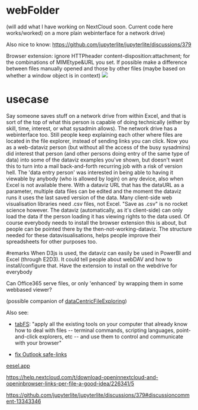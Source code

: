 # webFolder

(will add what I have working on NextCloud soon. Current code here works/worked) on a more plain webinterface for a network drive)

Also nice to know: https://github.com/jupyterlite/jupyterlite/discussions/379

Browser extension: ignore HTTPheader content-disposition:attachment; for the combinations of MIMEtype&URL you set.
If possible make a difference between files manually opened and those by other files (maybe based on whether a window object is in context)
<img src="https://repository-images.githubusercontent.com/55097020/c7cb4300-724c-11eb-9fe0-ac3ba7bb375f">
# usecase

Say someone saves stuff on a network drive from within Excel, and that is sort of the top of what this person is capable of doing technically (either by skill, time, interest, or what sysadmin allows).
The network drive has a webinterface too. Still people keep explaining each other where files are located in the file explorer, instead of sending links you can click.
Now you as a web-dataviz person (but without all the access of the busy sysadmins) did interest that person (and other persons doing entry of the same type of data) into some of the dataviz examples you've shown, but doesn't want this to turn into a mail back-and-forth recurring job with a risk of version hell. The 'data entry person' was interested in being able to having it viewable by anybody (who is allowed by login) on any device, also when Excel is not available there.
With a dataviz URL that has the dataURL as a parameter, multiple data files can be edited and the moment the dataviz runs it uses the last saved version of the data.
Many client-side web visualisation libraries need .csv files, not Excel. "Save as .csv" is no rocket science however.
The dataviz (automatically, as it's client-side) can only load the data if the person loading it has viewing rights to the data used.
Of course everybody needs to install the browser extension this is about, but people can be pointed there by the then-not-working-dataviz.
The structure needed for these datavisualisations, helps people improve their spreadsheets for other purposes too.

#remarks
When D3js is used, the dataviz can easily be used in PowerBI and Excel (through E2D3).
It could tell people about webDAV and how to install/configure that.
Have the extension to install on the webdrive for everybody

Can Office365 serve files, or only 'enhanced' by wrapping them in some webbased viewer?

(possible companion of [dataCentricFileExploring](https://github.com/steltenpower/dataCentricFileExploring))

Also see:

- [tabFS](https://mobile.twitter.com/anildash/status/1345594000162566144): "apply all the existing tools on your computer that already know how to deal with files -- terminal commands, scripting languages, point-and-click explorers, etc -- and use them to control and communicate with your browser"

- [fix Outlook safe-links](https://chrome.google.com/webstore/detail/un-safelink-outlook/pgchfppjhohfigdgfnglmbbeiingokmi)

[eesel.app](https://eesel.app)

https://help.nextcloud.com/t/download-openinnextcloud-and-openinbrowser-links-per-file-a-good-idea/226341/5

https://github.com/jupyterlite/jupyterlite/discussions/379#discussioncomment-13343346
